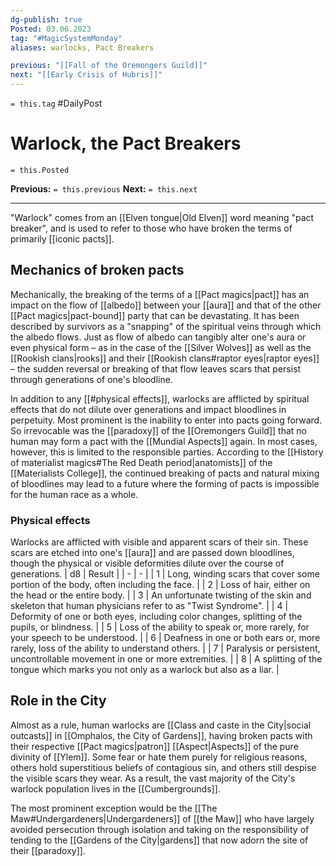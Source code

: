 ```yaml
---
dg-publish: true
Posted: 03.06.2023
tag: "#MagicSystemMonday"
aliases: warlocks, Pact Breakers

previous: "[[Fall of the Oremongers Guild]]"
next: "[[Early Crisis of Hubris]]"
---
```

`= this.tag` #DailyPost 
# Warlock, the Pact Breakers
`= this.Posted`

**Previous:** `= this.previous`
**Next:** `= this.next`

---

"Warlock" comes from an [[Elven tongue|Old Elven]] word meaning "pact breaker", and is used to refer to those who have broken the terms of primarily [[iconic pacts]].

## Mechanics of broken pacts

Mechanically, the breaking of the terms of a [[Pact magics|pact]] has an impact on the flow of [[albedo]] between your [[aura]] and that of the other [[Pact magics|pact-bound]] party that can be devastating. It has been described by survivors as a "snapping" of the spiritual veins through which the albedo flows. Just as flow of albedo can tangibly alter one's aura or even physical form – as in the case of the [[Silver Wolves]] as well as the [[Rookish clans|rooks]] and their [[Rookish clans#raptor eyes|raptor eyes]] – the sudden reversal or breaking of that flow leaves scars that persist through generations of one's bloodline.

In addition to any [[#physical effects]], warlocks are afflicted by spiritual effects that do not dilute over generations and impact bloodlines in perpetuity. Most prominent is the inability to enter into pacts going forward. So irrevocable was the [[paradoxy]] of the [[Oremongers Guild]] that no human may form a pact with the [[Mundial Aspects]] again. In most cases, however, this is limited to the responsible parties. According to the [[History of materialist magics#The Red Death period|anatomists]] of the [[Materialists College]], the continued breaking of pacts and natural mixing of bloodlines may lead to a future where the forming of pacts is impossible for the human race as a whole.

### Physical effects

Warlocks are afflicted with visible and apparent scars of their sin. These scars are etched into one's [[aura]] and are passed down bloodlines, though the physical or visible deformities dilute over the course of generations.
| d8 | Result |
| - | - |
| 1 | Long, winding scars that cover some portion of the body, often including the face. |
| 2 | Loss of hair, either on the head or the entire body. |
| 3 | An unfortunate twisting of the skin and skeleton that human physicians refer to as "Twist Syndrome". |
| 4 | Deformity of one or both eyes, including color changes, splitting of the pupils, or blindness. |
| 5 | Loss of the ability to speak or, more rarely, for your speech to be understood. |
| 6 | Deafness in one or both ears or, more rarely, loss of the ability to understand others. |
| 7 | Paralysis or persistent, uncontrollable movement in one or more extremities. |
| 8 | A splitting of the tongue which marks you not only as a warlock but also as a liar. |

## Role in the City

Almost as a rule, human warlocks are [[Class and caste in the City|social outcasts]] in [[Omphalos, the City of Gardens]], having broken pacts with their respective [[Pact magics|patron]] [[Aspect|Aspects]] of the pure divinity of [[Ylem]]. Some fear or hate them purely for religious reasons, others hold superstitious beliefs of contagious sin, and others still despise the visible scars they wear. As a result, the vast majority of the City's warlock population lives in the [[Cumbergrounds]].

The most prominent exception would be the [[The Maw#Undergardeners|Undergardeners]] of [[the Maw]] who have largely avoided persecution through isolation and taking on the responsibility of tending to the [[Gardens of the City|gardens]] that now adorn the site of their [[paradoxy]].